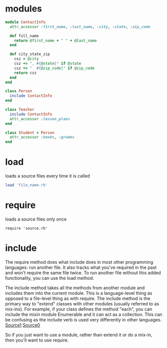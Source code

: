 # modules

``` ruby
module ContactInfo
  attr_accessor :first_name, :last_name, :city, :state, :zip_code

  def full_name
    return @first_name + " " + @last_name
  end

  def city_state_zip
    csz = @city
    csz += ", #{@state}" if @state
    csz += "  #{@zip_code}" if @zip_code
    return csz
  end
end

class Person
  include ContactInfo
end

class Teacher
  include ContactInfo
  attr_accessor :lesson_plans
end

class Student < Person
  attr_accessor :books, :grades
end
```

# load
loads a source files every time it is called
``` ruby
load 'file_name.rb'
```

# require
loads a source files only once
```
require 'source.rb'
```

# include

The require method does what include does in most other programming languages: run another file. It also tracks what you've required in the past and won't require the same file twice. To run another file without this added functionality, you can use the load method.

The include method takes all the methods from another module and includes them into the current module. This is a language-level thing as opposed to a file-level thing as with require. The include method is the primary way to "extend" classes with other modules (usually referred to as mix-ins). For example, if your class defines the method "each", you can include the mixin module Enumerable and it can act as a collection. This can be confusing as the include verb is used very differently in other languages.
[Source1](https://web.archive.org/web/20150405161656/http://ruby.about.com/b/2008/10/23/a-quick-peek-at-ruby-include-vs-require.htm)
[Source0](https://stackoverflow.com/questions/318144/what-is-the-difference-between-include-and-require-in-ruby)

So if you just want to use a module, rather than extend it or do a mix-in, then you'll want to use require.
